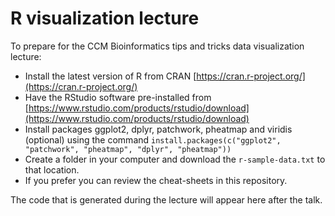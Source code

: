 # R visualization lecture

To prepare for the CCM Bioinformatics tips and tricks data visualization lecture:

+ Install the latest version of R from CRAN [https://cran.r-project.org/](https://cran.r-project.org/)
+ Have the RStudio software pre-installed from [https://www.rstudio.com/products/rstudio/download](https://www.rstudio.com/products/rstudio/download)
+ Install packages ggplot2, dplyr, patchwork, pheatmap and viridis (optional) using the command `install.packages(c("ggplot2", "patchwork", "pheatmap", "dplyr", "pheatmap"))`
+ Create a folder in your computer and download the `r-sample-data.txt` to that location. 
+ If you prefer you can review the cheat-sheets in this repository. 

The code that is generated during the lecture will appear here after the talk. 
